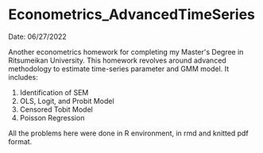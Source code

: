 # Econometrics_AdvancedTimeSeries
Date: 06/27/2022

Another econometrics homework for completing my Master's Degree in Ritsumeikan University. This homework revolves around advanced methodology to estimate time-series parameter and GMM model. It includes:

1. Identification of SEM
2. OLS, Logit, and Probit Model
3. Censored Tobit Model
4. Poisson Regression

All the problems here were done in R environment, in rmd and knitted pdf format.
